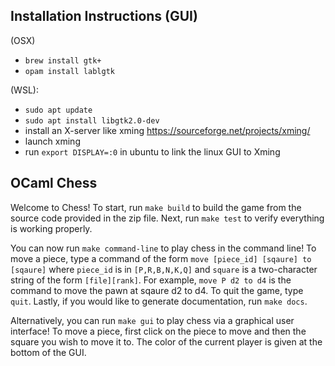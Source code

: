 ## Installation Instructions (GUI)

(OSX)
- `brew install gtk+`
- `opam install lablgtk`

(WSL):
- `sudo apt update`
- `sudo apt install libgtk2.0-dev`
- install an X-server like xming https://sourceforge.net/projects/xming/
- launch xming
- run `export DISPLAY=:0` in ubuntu to link the linux GUI to Xming

## OCaml Chess

Welcome to Chess! To start, run `make build` to build the game from the source
code provided in the zip file. Next, run `make test` to verify everything is
working properly.

You can now run `make command-line` to play chess in the command line! To move
a piece, type a command of the form `move [piece_id] [sqaure] to [sqaure]`
where `piece_id` is in `[P,R,B,N,K,Q]` and `square` is a two-character string
of the form `[file][rank]`. For example, `move P d2 to d4` is the command to
move the pawn at sqaure d2 to d4. To quit the game, type `quit`. Lastly, if you
would like to generate documentation, run `make docs`.

Alternatively, you can run `make gui` to play chess via a graphical user
interface! To move a piece, first click on the piece to move and then the
square you wish to move it to. The color of the current player is given
at the bottom of the GUI.

